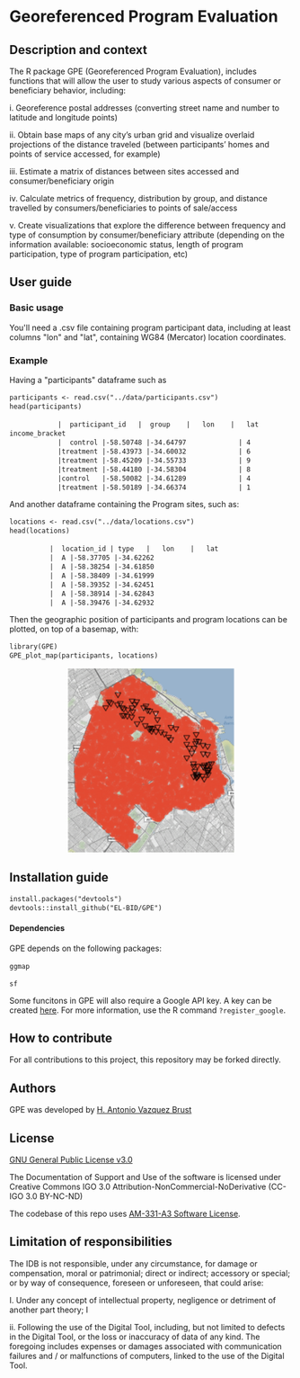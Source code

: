 # Georeferenced Program Evaluation

## Description and context

The R package GPE (Georeferenced Program Evaluation), includes functions that will allow the user to study various aspects of consumer or beneficiary behavior, including:

i.      Georeference postal addresses (converting street name and number to latitude and longitude points)

ii.     Obtain base maps of any city’s urban grid and visualize overlaid projections of the distance traveled (between participants’ homes and points of service accessed, for example)

iii.	Estimate a matrix of distances between sites accessed and consumer/beneficiary origin

iv.	    Calculate metrics of frequency, distribution by group, and distance travelled by consumers/beneficiaries to points of sale/access
    
v.	    Create visualizations that explore the difference between frequency and type of consumption by consumer/beneficiary attribute (depending on the information available: socioeconomic status, length of program participation, type of program participation, etc)



## User guide
### Basic usage

You'll need a .csv file containing program participant data, including at least columns "lon" and "lat", containing WG84 (Mercator) location coordinates.

### Example

Having a "participants" dataframe such as

    participants <- read.csv("../data/participants.csv")
    head(participants)

                |  participant_id   |  group    |   lon    |   lat income_bracket
                |  control |-58.50748 |-34.64797             | 4
                |treatment |-58.43973 |-34.60032             | 6
                |treatment |-58.45209 |-34.55733             | 9
                |treatment |-58.44180 |-34.58304             | 8
                |control   |-58.50082 |-34.61289             | 4
                |treatment |-58.50189 |-34.66374             | 1


And another dataframe containing the Program sites, such as:

    locations <- read.csv("../data/locations.csv")
    head(locations)

              |  location_id | type   |   lon    |   lat
              |  A |-58.37705 |-34.62262
              |  A |-58.38254 |-34.61850
              |  A |-58.38409 |-34.61999
              |  A |-58.39352 |-34.62451
              |  A |-58.38914 |-34.62843
              |  A |-58.39476 |-34.62932


Then the geographic position of participants and program locations can be plotted, on top of a basemap, with:

    library(GPE)
    GPE_plot_map(participants, locations)

<p align="center">
  <img width="300" src="https://github.com/EL-BID/GPE/blob/master/img/plot_map_example.PNG">
</p>



## Installation guide

    install.packages("devtools")
    devtools::install_github("EL-BID/GPE")


#### Dependencies

GPE depends on the following packages:

`ggmap`

`sf`


Some funcitons in GPE will also require a Google API key. A key can be created [here](https://cloud.google.com/maps-platform/).  For more information, use the R command `?register_google`. 

## How to contribute
For all contributions to this project, this repository may be forked directly.

## Authors

GPE was developed by [H. Antonio Vazquez Brust](https://ar.linkedin.com/in/avazquez)


## License
[GNU General Public License v3.0](https://github.com/EL-BID/GPE/blob/master/LICENSE)

The Documentation of Support and Use of the software is licensed under Creative Commons IGO 3.0 Attribution-NonCommercial-NoDerivative (CC-IGO 3.0 BY-NC-ND)

The codebase of this repo uses [AM-331-A3 Software License](https://github.com/IDB-HUD/Housing_Deficit/blob/master/LICENSE.md).


## Limitation of responsibilities
The IDB is not responsible, under any circumstance, for damage or compensation, moral or patrimonial; direct or indirect; accessory or special; or by way of consequence, foreseen or unforeseen, that could arise:

I. Under any concept of intellectual property, negligence or detriment of another part theory; I

ii. Following the use of the Digital Tool, including, but not limited to defects in the Digital Tool, or the loss or inaccuracy of data of any kind. The foregoing includes expenses or damages associated with communication failures and / or malfunctions of computers, linked to the use of the Digital Tool.
